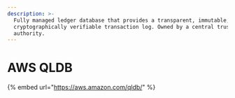 ```yaml
---
description: >-
  Fully managed ledger database that provides a transparent, immutable, and
  cryptographically verifiable transaction log. Owned by a central trusted
  authority.
---
```


# AWS QLDB

{% embed url="https://aws.amazon.com/qldb/" %}



